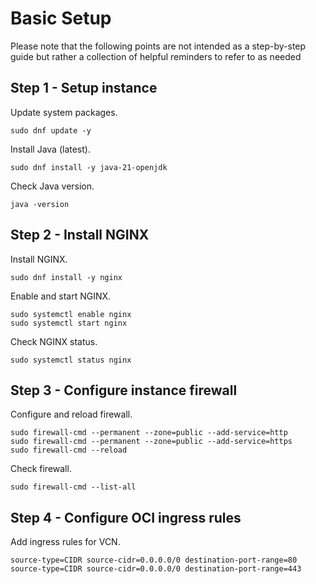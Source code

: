 # Basic Setup

Please note that the following points are not intended as a step-by-step guide but rather a collection of helpful reminders to refer to as needed

## Step 1 - Setup instance

Update system packages.

```
sudo dnf update -y
```

Install Java (latest).

```
sudo dnf install -y java-21-openjdk
```

Check Java version.

```
java -version
```

## Step 2 - Install NGINX

Install NGINX.

```
sudo dnf install -y nginx
```

Enable and start NGINX.

```
sudo systemctl enable nginx
sudo systemctl start nginx
```

Check NGINX status.

```
sudo systemctl status nginx
```

## Step 3 - Configure instance firewall

Configure and reload firewall.

```
sudo firewall-cmd --permanent --zone=public --add-service=http
sudo firewall-cmd --permanent --zone=public --add-service=https
sudo firewall-cmd --reload
```

Check firewall.

```
sudo firewall-cmd --list-all
```

## Step 4 - Configure OCI ingress rules

Add ingress rules for VCN.

```
source-type=CIDR source-cidr=0.0.0.0/0 destination-port-range=80
source-type=CIDR source-cidr=0.0.0.0/0 destination-port-range=443
```
